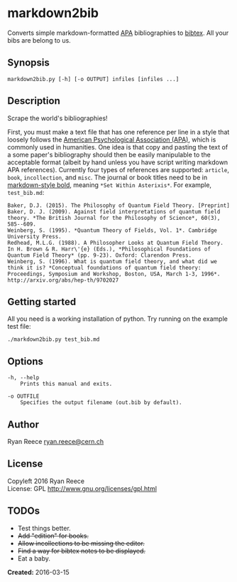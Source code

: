 # markdown2bib

Converts simple markdown-formatted [APA](http://www.library.arizona.edu/search/reference/citation-apa.html)
bibliographies to [bibtex](https://verbosus.com/bibtex-style-examples.html).
All your bibs are belong to us.

## Synopsis

    markdown2bib.py [-h] [-o OUTPUT] infiles [infiles ...]

## Description

Scrape the world's bibliographies!

First, you must make a text file that has one reference per line in a style that loosely follows the
[American Psychological Association (APA)](http://www.library.arizona.edu/search/reference/citation-apa.html),
which is commonly used in humanities.
One idea is that copy and pasting the text of a some paper's bibliography should then be easily manipulable 
to the acceptable format (albeit by hand unless you have script writing markdown APA references).
Currently four types of references are supported: `article`, `book`, `incollection`, and `misc`.
The journal or book titles need to be in [markdown-style bold](http://daringfireball.net/projects/markdown/syntax),
meaning `*Set Within Asterixis*`. For example, `test_bib.md`:

    Baker, D.J. (2015). The Philosophy of Quantum Field Theory. [Preprint]
    Baker, D. J. (2009). Against field interpretations of quantum field theory. *The British Journal for the Philosophy of Science*, 60(3), 585--609.
    Weinberg, S. (1995). *Quantum Theory of Fields, Vol. 1*. Cambridge University Press.
    Redhead, M.L.G. (1988). A Philosopher Looks at Quantum Field Theory. In H. Brown & R. Harr\'{e} (Eds.), *Philosophical Foundations of Quantum Field Theory* (pp. 9-23). Oxford: Clarendon Press.
    Weinberg, S. (1996). What is quantum field theory, and what did we think it is? *Conceptual foundations of quantum field theory: Proceedings, Symposium and Workshop, Boston, USA, March 1-3, 1996*. http://arxiv.org/abs/hep-th/9702027

## Getting started

All you need is a working installation of python.
Try running on the example test file:

    ./markdown2bib.py test_bib.md

## Options

    -h, --help
        Prints this manual and exits.
        
    -o OUTFILE
        Specifies the output filename (out.bib by default).

## Author

Ryan Reece  <ryan.reece@cern.ch>

## License

Copyleft 2016 Ryan Reece     
License: GPL <http://www.gnu.org/licenses/gpl.html>

## TODOs

-   Test things better.
-   ~~Add "edition" for books.~~
-   ~~Allow incollections to be missing the editor.~~
-   ~~Find a way for bibtex notes to be displayed.~~
-   Eat a baby.


**Created:** 2016-03-15

